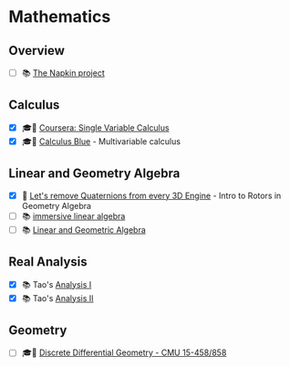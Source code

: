 # Mathematics

## Overview
- [ ] 📚 [The Napkin project](https://web.evanchen.cc/napkin.html)

## Calculus
- [x] 🎓🎥 [Coursera: Single Variable Calculus
](https://www.coursera.org/learn/discrete-calculus)
- [x] 🎓🎥 [Calculus Blue](https://www2.math.upenn.edu/~ghrist/BLUE.html) - Multivariable calculus

## Linear and Geometry Algebra
- [x] 🔗 [Let's remove Quaternions from every 3D Engine](https://marctenbosch.com/quaternions/) - Intro to Rotors in Geometry Algebra
- [ ] 📚 [immersive linear algebra](http://immersivemath.com/ila/index.html)
- [ ] 📚 [Linear and Geometric Algebra](http://www.faculty.luther.edu/~macdonal/laga/)

## Real Analysis
- [x] 📚 Tao's [Analysis I](https://www.amazon.com/Analysis-Third-Texts-Readings-Mathematics/dp/9380250649)
- [x] 📚 Tao's [Analysis II](https://www.amazon.com/Analysis-II-Third-Readings-Mathematics/dp/9380250657)

## Geometry
- [ ] 🎓🎥 [Discrete Differential Geometry - CMU 15-458/858](https://www.youtube.com/playlist?list=PL9_jI1bdZmz0hIrNCMQW1YmZysAiIYSSS)
